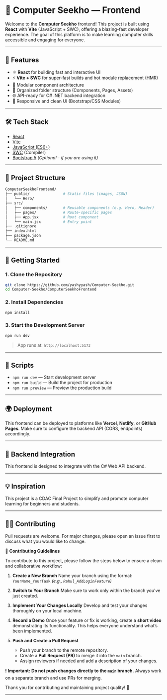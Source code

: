 # 📘 Computer Seekho — Frontend

Welcome to the **Computer Seekho** frontend! This project is built using **React** with **Vite** (JavaScript + SWC), offering a blazing-fast developer experience. The goal of this platform is to make learning computer skills accessible and engaging for everyone.

---

## 🚀 Features

- ⚛️ **React** for building fast and interactive UI
- ⚡ **Vite + SWC** for super-fast builds and hot module replacement (HMR)
- 🧩 Modular component architecture
- 📁 Organized folder structure (Components, Pages, Assets)
- 🌐 API-ready for C# .NET backend integration
- 📱 Responsive and clean UI (Bootstrap/CSS Modules)

---

## 🛠️ Tech Stack

- [React](https://reactjs.org/)
- [Vite](https://vitejs.dev/)
- [JavaScript (ES6+)](https://developer.mozilla.org/en-US/docs/Web/JavaScript)
- [SWC](https://swc.rs/) (Compiler)
- [Bootstrap 5](https://getbootstrap.com/) *(Optional - if you are using it)*

---

## 📂 Project Structure

```bash
ComputerSeekhoFrontend/
├── public/               # Static files (images, JSON)
│   └── Hero/
├── src/
│   ├── components/       # Reusable components (e.g. Hero, Header)
│   ├── pages/            # Route-specific pages
│   ├── App.jsx           # Root component
│   └── main.jsx          # Entry point
├── .gitignore
├── index.html
├── package.json
└── README.md
```

---

## 🔧 Getting Started

### 1. Clone the Repository

```bash
git clone https://github.com/yashyyash/Computer-Seekho.git
cd Computer-Seekho/ComputerSeekhoFrontend
```

### 2. Install Dependencies

```bash
npm install
```

### 3. Start the Development Server

```bash
npm run dev
```

> App runs at: `http://localhost:5173`

---

## 🧪 Scripts

* `npm run dev` — Start development server
* `npm run build` — Build the project for production
* `npm run preview` — Preview the production build

---

## 🌍 Deployment

This frontend can be deployed to platforms like **Vercel**, **Netlify**, or **GitHub Pages**. Make sure to configure the backend API (CORS, endpoints) accordingly.

---

## 🤝 Backend Integration

This frontend is designed to integrate with the C# Web API backend.

---

## 💡 Inspiration

This project is a CDAC Final Project to simplify and promote computer learning for beginners and students.

---
## 🙋‍♂️ Contributing

Pull requests are welcome. For major changes, please open an issue first to discuss what you would like to change.

🚀 **Contributing Guidelines**

To contribute to this project, please follow the steps below to ensure a clean and collaborative workflow:

1. **Create a New Branch**
   Name your branch using the format:
   `YourName_YourTask`
   *(e.g., `Rahul_AddLoginFeature`)*

2. **Switch to Your Branch**
   Make sure to work only within the branch you've just created.

3. **Implement Your Changes Locally**
   Develop and test your changes thoroughly on your local machine.

4. **Record a Demo**
   Once your feature or fix is working, create a **short video** demonstrating its functionality. This helps everyone understand what’s been implemented.

5. **Push and Create a Pull Request**

   * Push your branch to the remote repository.
   * Create a **Pull Request (PR)** to merge it into the `main` branch.
   * Assign reviewers if needed and add a description of your changes.

❗ **Important:**
**Do not push changes directly to the `main` branch.** Always work on a separate branch and use PRs for merging.

Thank you for contributing and maintaining project quality! 🙌

---
